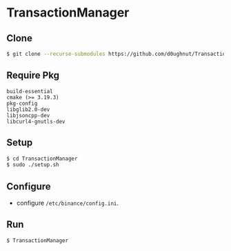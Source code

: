 # TransactionManager

## Clone

```bash
$ git clone --recurse-submodules https://github.com/d0ughnut/TransactionManager.git
```

## Require Pkg

```
build-essential
cmake (>= 3.19.3)
pkg-config
libglib2.0-dev
libjsoncpp-dev
libcurl4-gnutls-dev
```

## Setup

```bash
$ cd TransactionManager
$ sudo ./setup.sh
```

## Configure

* configure `/etc/binance/config.ini`.

## Run

```bash
$ TransactionManager
```
